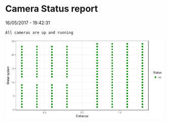Camera Status report
================
16/05/2017 - 19:42:31

    All cameras are up and running

![](camreport_files/figure-markdown_github/unnamed-chunk-2-1.png)
